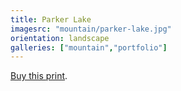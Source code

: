 ```yaml
---
title: Parker Lake
imagesrc: "mountain/parker-lake.jpg"
orientation: landscape
galleries: ["mountain","portfolio"]
---
```


[Buy this print](https://weshargrovephotography.square.site/product/parker-lake/24).
